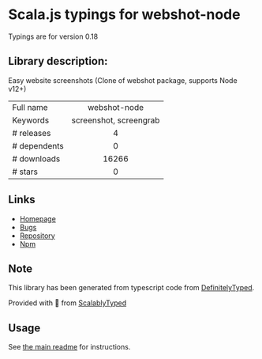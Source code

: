 
# Scala.js typings for webshot-node

Typings are for version 0.18

## Library description:
Easy website screenshots (Clone of webshot package, supports Node v12+)

|                    |                 |
| ------------------ | :-------------: |
| Full name          | webshot-node |
| Keywords           | screenshot, screengrab |
| # releases         | 4 |
| # dependents       | 0 |
| # downloads        | 16266 |
| # stars            | 0 |

## Links
- [Homepage](https://github.com/architjn/node-webshot#readme)
- [Bugs](https://github.com/architjn/node-webshot/issues)
- [Repository](https://github.com/architjn/node-webshot)
- [Npm](https://www.npmjs.com/package/webshot-node)
    


## Note
This library has been generated from typescript code from [DefinitelyTyped](https://definitelytyped.org).

Provided with :purple_heart: from [ScalablyTyped](https://github.com/oyvindberg/ScalablyTyped)

## Usage
See [the main readme](../../readme.md) for instructions.


